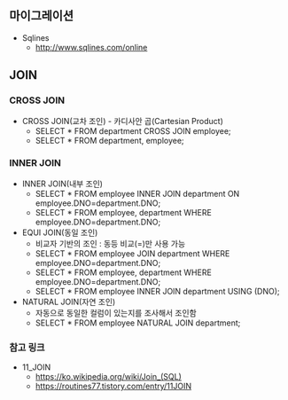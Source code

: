 ## 마이그레이션
* Sqlines
  - http://www.sqlines.com/online
  
## JOIN
### CROSS JOIN
* CROSS JOIN(교차 조인) - 카디사안 곱(Cartesian Product)
  - SELECT * FROM department CROSS JOIN employee;  
  - SELECT * FROM department, employee;
### INNER JOIN
* INNER JOIN(내부 조인)
  - SELECT * FROM employee INNER JOIN department ON employee.DNO=department.DNO;
  - SELECT * FROM employee, department WHERE employee.DNO=department.DNO;
* EQUI JOIN(동일 조인) 
  - 비교자 기반의 조인 : 동등 비교(=)만 사용 가능
  - SELECT * FROM employee JOIN department WHERE employee.DNO=department.DNO;  
  - SELECT * FROM employee, department WHERE employee.DNO=department.DNO;  
  - SELECT * FROM employee INNER JOIN department USING (DNO);
* NATURAL JOIN(자연 조인)
  - 자동으로 동일한 컬럼이 있는지를 조사해서 조인함
  - SELECT * FROM employee NATURAL JOIN department;
### 참고 링크
* 11_JOIN
  - https://ko.wikipedia.org/wiki/Join_(SQL)
  - https://routines77.tistory.com/entry/11JOIN
    
    
